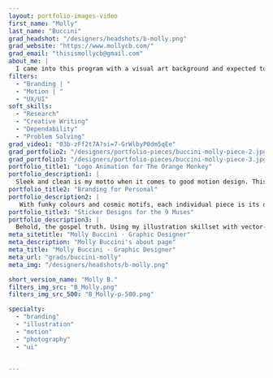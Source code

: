 ```yaml
---
layout: portfolio-images-video
first_name: "Molly"
last_name: "Buccini"
grad_headshot: "/designers/headshots/b-molly.png"
grad_website: "https://www.mollycb.com/"
grad_email: "thisismollycb@gmail.com"
about_me: |
  I came into this program with a visual art background and expected to leave as an illustration-focused designer. But that is only one passion I have honed in these three years. At Algonquin, I learned that I enjoy the versatility of design—I appreciate novelty, and am highly curious about learning new skills. I have reflected on my work and myself, including my strengths and weaknesses, and I am eager to take the next step in my journey as a designer. I’m still finding my way, and I strive to infuse my work with joy, audaciousness, and a bit of the offbeat.
filters:
  - "Branding | "
  - "Motion | "
  - "UX/UI"
soft_skills:
  - "Research"
  - "Creative Writing"  
  - "Dependability" 
  - "Problem Solving" 
grad_video1: "03b-zFf2t7A?si=7-GrWlbyP0dm5qEe"
grad_portfolio2: "/designers/portfolio-pieces/buccini-molly-piece-2.jpg"
grad_portfolio3: "/designers/portfolio-pieces/buccini-molly-piece-3.jpg"
portfolio_title1: "Logo Animation for The Orange Monkey"
portfolio_description1: |
  Sleek and clean is my motto when it comes to good motion design. This piece skillfully elevates my logo redesign for the Ottawa bar and billiards establishment, The Orange Monkey.
portfolio_title2: "Branding for Personal"
portfolio_description2: |
   With funky colours and cosmic motifs, each individual piece is its own story, while being united under my personal brand.
portfolio_title3: "Sticker Designs for the 9 Muses"
portfolio_description3: |
  Behold, the gospel truth. Using my illustration skillset with vector-making software, I gave a personal look to each Greek muse—Melpomene is my favourite.
meta_sitetitle: "Molly Buccini · Graphic Designer"
meta_description: "Molly Buccini's about page"
meta_title: "Molly Buccini · Graphic Designer"
meta_url: "grads/buccini-molly"
meta_img: "/designers/headshots/b-molly.png"

short_version_name: "Molly B."
filters_img_src: "B_Molly.png"
filters_img_src_500: "B_Molly-p-500.png"

specialty:
  - "branding"
  - "illustration"
  - "motion"
  - "photography"
  - "ui"

  
---
```

